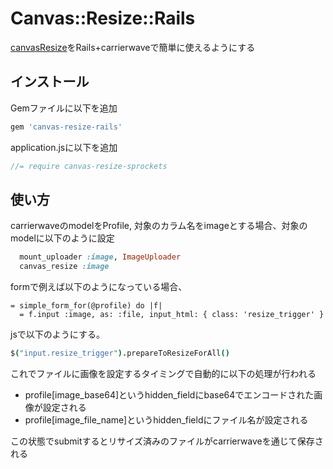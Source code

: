 # Canvas::Resize::Rails

[canvasResize](https://github.com/gokercebeci/canvasResize)をRails+carrierwaveで簡単に使えるようにする

## インストール

Gemファイルに以下を追加

```ruby
gem 'canvas-resize-rails'
```

application.jsに以下を追加

```javascript
//= require canvas-resize-sprockets
```

## 使い方

carrierwaveのmodelをProfile, 対象のカラム名をimageとする場合、対象のmodelに以下のように設定

```ruby
  mount_uploader :image, ImageUploader
  canvas_resize :image
```

formで例えば以下のようになっている場合、

```haml
= simple_form_for(@profile) do |f|
  = f.input :image, as: :file, input_html: { class: 'resize_trigger' }
```

jsで以下のようにする。

```coffee
$("input.resize_trigger").prepareToResizeForAll()
```

これでファイルに画像を設定するタイミングで自動的に以下の処理が行われる
* profile[image_base64]というhidden_fieldにbase64でエンコードされた画像が設定される
* profile[image_file_name]というhidden_fieldにファイル名が設定される

この状態でsubmitするとリサイズ済みのファイルがcarrierwaveを通じて保存される

